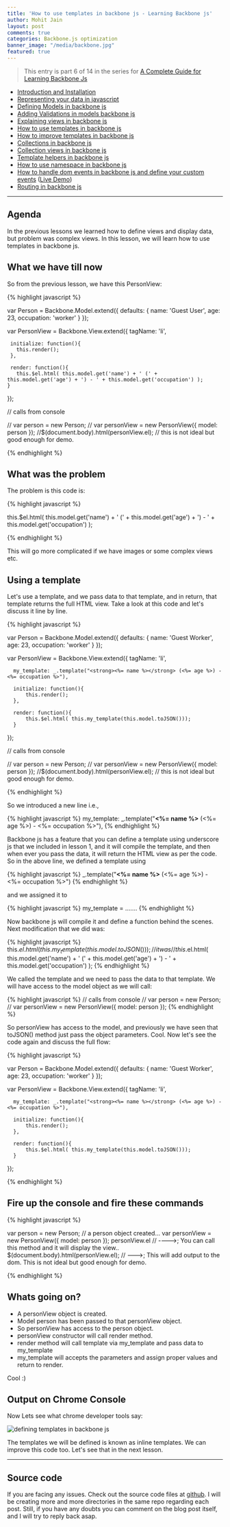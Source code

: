 ```yaml
---
title: 'How to use templates in backbone js - Learning Backbone js'
author: Mohit Jain
layout: post
comments: true
categories: Backbone.js optimization
banner_image: "/media/backbone.jpg"
featured: true
---
```


> This entry is part 6 of 14 in the series for [A Complete Guide for Learning Backbone Js](/a-complete-guide-for-learning-backbone-js/)

* [Introduction and Installation](/introduction-to-backbone-js-and-setting-up-an-working-environment)
* [Representing your data in javascript](/representing-your-data-in-javascript-learning-backbone-js)
* [Defining Models in backbone js](/defining-models-in-backbone-js-learning-backbone-js)
* [Adding Validations in models backbone js ](/adding-validations-in-models-in-backbone-js-learning-backbone-js)
* [Explaining views in backbone js](/explaining-views-in-backbone-js-learning-backbone-js)
* [How to use templates in backbone js ](/how-to-use-templates-in-backbone-js-learning-backbone-js)
* [How to improve templates in backbone js](/how-to-improve-templates-in-backbone-js-learning-backbone-js)
* [Collections in backbone js](/collections-in-backbone-js-learning-backbone-js)
* [Collection views in backbone js ](/collection-views-in-backbone-js-learning-backbone-js)
* [Template helpers in backbone js](/template-helpers-in-backbone-js-learning-backbonejs)
* [How to use namespace in backbone js ](/namespacing-in-backbone-js-learning-backbonejs)
* [How to handle dom events in backbone js and define your custom events](/listening-to-dom-events-in-backbone-js-learning-backbone-js) ([Live Demo](http://listen-dom-events-backbone.herokuapp.com))
* [Routing in backbone js](/2013/01/routers-in-backbone-js-learning-backbone-js)

***

## Agenda

In the previous lessons we learned how to define views and display data, but problem was complex views. In this lesson, we will learn how to use templates in backbone js.

## What we have till now

So from the previous lesson, we have this PersonView:

{% highlight javascript %}

  var Person = Backbone.Model.extend({
      defaults: {
          name: 'Guest User',
          age: 23,
          occupation: 'worker'
      }
  });

  var PersonView = Backbone.View.extend({
     tagName: 'li',

     initialize: function(){
       this.render();
     },

     render: function(){
       this.$el.html( this.model.get('name') + ' (' + this.model.get('age') + ') - ' + this.model.get('occupation') );
    }
  });

  // calls from console

  // var person = new Person;
  // var personView = new PersonView({ model: person });
  //$(document.body).html(personView.el);  // this is not ideal but good enough for demo.

{% endhighlight %}

## What was the problem

The problem is this code is:

{% highlight javascript %}

  this.$el.html( this.model.get('name') + ' (' + this.model.get('age') + ') - ' + this.model.get('occupation') );

{% endhighlight %}

This will go more complicated if we have images or some complex views etc.

## Using a template

Let's use a template, and we pass data to that template, and in return, that template returns the full HTML view. Take a look at this code and let's discuss it line by line.

{% highlight javascript %}

  var Person = Backbone.Model.extend({
      defaults: {
          name: 'Guest Worker',
          age: 23,
          occupation: 'worker'
      }
  });

  var PersonView = Backbone.View.extend({
      tagName: 'li',

      my_template: _.template("<strong><%= name %></strong> (<%= age %>) - <%= occupation %>"),

      initialize: function(){
          this.render();
      },

      render: function(){
          this.$el.html( this.my_template(this.model.toJSON()));
      }
  });

  // calls from console

  // var person = new Person;
  // var personView = new PersonView({ model: person });
  //$(document.body).html(personView.el);  // this is not ideal but good enough for demo.

{% endhighlight %}


So we introduced a new line i.e.,

{% highlight javascript %}
  my_template: _.template("<strong><%= name %></strong> (<%= age %>) - <%= occupation %>"),
{% endhighlight %}

Backbone js has a feature that you can define a template using underscore js that we included in lesson 1, and it will compile the template, and then when ever you pass the data, it will return the HTML view as per the code. So in the above line, we defined a template using

{% highlight javascript %}
  _.template("<strong><%= name %></strong> (<%= age %>) - <%= occupation %>")
{% endhighlight %}

and we assigned it to

{% highlight javascript %}
  my_template = .......
{% endhighlight %}

Now backbone js will compile it and define a function behind the scenes. Next modification that we did was:

{% highlight javascript %}
  this.$el.html( this.my_template(this.model.toJSON()));
  // it was
  //this.$el.html( this.model.get('name') + ' (' + this.model.get('age') + ') - ' + this.model.get('occupation') );
{% endhighlight %}

We called the template and we need to pass the data to that template. We will have access to the model object as we will call:

{% highlight javascript %}
  // calls from console
  // var person = new Person;
  // var personView = new PersonView({ model: person });
{% endhighlight %}

So personView has access to the model, and previously we have seen that toJSON() method just pass the object parameters. Cool. Now let's see the code again and discuss the full flow:

{% highlight javascript %}

  var Person = Backbone.Model.extend({
      defaults: {
          name: 'Guest Worker',
          age: 23,
          occupation: 'worker'
      }
  });

  var PersonView = Backbone.View.extend({
      tagName: 'li',

      my_template: _.template("<strong><%= name %></strong> (<%= age %>) - <%= occupation %>"),

      initialize: function(){
          this.render();
      },

      render: function(){
          this.$el.html( this.my_template(this.model.toJSON()));
      }
  });

{% endhighlight %}

## Fire up the console and fire these commands

{% highlight javascript %}

  var person = new Person;  // a person object created...
  var personView = new PersonView({ model: person });
  personView.el   // ---->; You can call this method and it will display the view..
  $(document.body).html(personView.el);  //  --->; This will add output to the dom. This is not ideal but good enough for demo.

{% endhighlight %}

## Whats going on?

*   A personView object is created.
*   Model person has been passed to that personView object.
*   So personView has access to the person object.
*   personView constructor will call render method.
*   render method will call template via my\_template and pass data to my\_template
*   my_template will accepts the parameters and assign proper values and return to render.

Cool :)

## Output on Chrome Console

Now Lets see what chrome developer tools say:

![defining templates in backbone js](/wp-content/uploads/defining-templates-in-backbone-js.png?fit=693,520)

The templates we will be defined is known as inline templates. We can improve this code too. Let's see that in the next lesson.


***

## Source code

If you are facing any issues. Check out the source code files at [github](https://github.com/mohitjain/learning_basics_backbone "Source Code for the post"). I will be creating more and more directories in the same repo regarding each post. Still, if you have any doubts you can comment on the blog post itself, and I will try to reply back asap.
